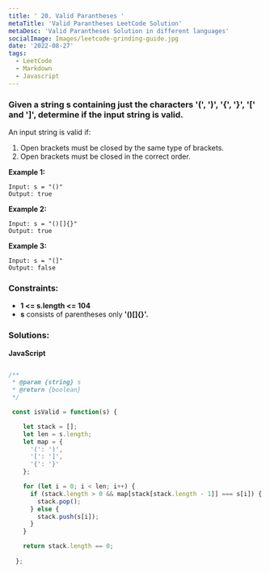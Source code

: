 ```yaml
---
title: ' 20. Valid Parantheses '
metaTitle: 'Valid Parantheses LeetCode Solution'
metaDesc: 'Valid Parantheses Solution in different languages'
socialImage: Images/leetcode-grinding-guide.jpg
date: '2022-08-27'
tags:
  - LeetCode
  - Markdown
  - Javascript
---
```


### Given a string __s__ containing just the characters __'(', ')', '{', '}', '[' and ']'__, determine if the input string is valid.

An input string is valid if:

1. Open brackets must be closed by the same type of brackets.
2. Open brackets must be closed in the correct order.
 

__Example 1:__
```
Input: s = "()"
Output: true
```

__Example 2:__
```
Input: s = "()[]{}"
Output: true
```

__Example 3:__
```
Input: s = "(]"
Output: false
```

### __Constraints:__
  
* __1 <= s.length <= 104__  
* __s__ consists of parentheses only __'()[]{}'.__

### __Solutions:__

__JavaScript__

```js

/**
 * @param {string} s
 * @return {boolean}
 */

 const isValid = function(s) {

    let stack = [];
    let len = s.length;
    let map = {
      '(': ')',
      '[': ']',
      '{': '}'
    };

    for (let i = 0; i < len; i++) {
      if (stack.length > 0 && map[stack[stack.length - 1]] === s[i]) {
        stack.pop();
      } else {
        stack.push(s[i]);
      }
    }

    return stack.length == 0;
    
  };

```

